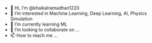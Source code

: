 - 👋 Hi, I’m @khaikalramadhan1220
- 👀 I’m interested in Machine Learning, Deep Learning, AI, Physics Simulation
- 🌱 I’m currently learning ML
- 💞️ I’m looking to collaborate on ...
- 📫 How to reach me ...

<!---
khaikalramadhan1220/khaikalramadhan1220 is a ✨ special ✨ repository because its `README.md` (this file) appears on your GitHub profile.
You can click the Preview link to take a look at your changes.
--->
